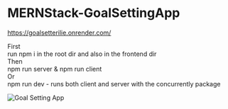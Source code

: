 # MERNStack-GoalSettingApp
https://goalsetterilie.onrender.com/
<p> First <br>
run npm i in the root dir and also in the frontend dir<br>
Then <br> 
npm run server & npm run client <br>
Or <br> 
npm run dev - runs both client and server with  the concurrently package <p>

![Goal Setting App](https://user-images.githubusercontent.com/98278569/203592669-aebdc050-54ba-4a5d-be65-715e006cbbb2.gif)
